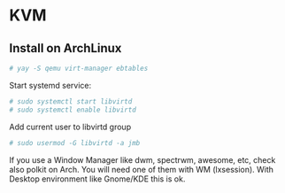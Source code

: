# KVM

## Install on ArchLinux

```bash
# yay -S qemu virt-manager ebtables 
```

Start systemd service:
```bash
# sudo systemctl start libvirtd 
# sudo systemctl enable libvirtd 
```

Add current user to libvirtd group
```bash
# sudo usermod -G libvirtd -a jmb
```

If you use a Window Manager like dwm, spectrwm, awesome, etc, check also polkit on Arch. You will need one of them with WM (lxsession).
With Desktop environment like Gnome/KDE this is ok.






